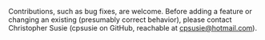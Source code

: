Contributions, such as bug fixes, are welcome.  Before adding a feature or changing an existing (presumably correct behavior), please contact Christopher Susie (cpsusie on GitHub, reachable at cpsusie@hotmail.com).
